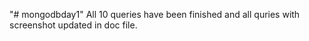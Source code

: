 "# mongodbday1" 
All 10 queries have been finished and all quries with screenshot updated in doc file.